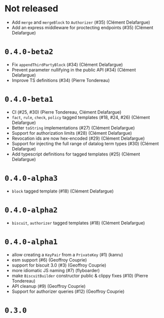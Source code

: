 # Not released

- Add `merge` and `mergeBlock` to `Authorizer` (#35) (Clément Delafargue)
- Add an express middleware for proctecting endpoints (#35) (Clément Delafargue)

# `0.4.0-beta2`

- Fix `appendThirdPartyBlock` (#34) (Clément Delafargue)
- Prevent parameter nullifying in the public API (#34) (Clément Delafargue)
- Improve TS definitions (#34) (Pierre Tondereau)

# `0.4.0-beta1`

- CI (#25, #30) (Pierre Tondereau, Clément Delafargue)
- `fact`, `rule`, `check`, `policy` tagged templates (#18, #24, #26) (Clément Delafargue)
- Better `toString` implementations (#27) (Clément Delafargue)
- Support for authorization limits (#28) (Clément Delafargue)
- Revocation ids are now hex-encoded (#29) (Clément Delafargue)
- Support for injecting the full range of datalog term types (#30) (Clément Delafargue)
- Add typescript definitions for tagged templates (#25) (Clément Delafargue)

# `0.4.0-alpha3`

- `block` tagged template (#18) (Clément Delafargue)

# `0.4.0-alpha2`

- `biscuit`, `authorizer` tagged templates (#18) (Clément Delafargue)

# `0.4.0-alpha1`

- allow creating a `KeyPair` from a `PrivateKey` (#1) (kanru)
- esm support (#6) (Geoffroy Couprie)
- support for biscuit 3.0 (#3) (Geoffroy Couprie)
- more idiomatic JS naming (#7) (flyboarder)
- make `BiscuitBuilder` constructor public & clippy fixes (#10) (Pierre Tondereau)
- API cleanup (#9) (Geoffroy Couprie)
- Support for authorizer queries (#12) (Geoffroy Couprie)

# `0.3.0`

